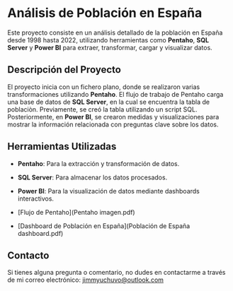 # Análisis de Población en España

Este proyecto consiste en un análisis detallado de la población en España desde 1998 hasta 2022, utilizando herramientas como **Pentaho**, **SQL Server** y **Power BI** para extraer, transformar, cargar y visualizar datos.

## Descripción del Proyecto

El proyecto inicia con un fichero plano, donde se realizaron varias transformaciones utilizando **Pentaho**. El flujo de trabajo de Pentaho carga una base de datos de **SQL Server**, en la cual se encuentra la tabla de poblaciòn. Previamente, se creó la tabla utilizando un script SQL. Posteriormente, en **Power BI**, se crearon medidas y visualizaciones para mostrar la información relacionada con preguntas clave sobre los datos.

## Herramientas Utilizadas

- **Pentaho**: Para la extracción y transformación de datos.
- **SQL Server**: Para almacenar los datos procesados.
- **Power BI**: Para la visualización de datos mediante dashboards interactivos.

- [Flujo de Pentaho](Pentaho imagen.pdf)
- [Dashboard de Población en España](Población de España dashboard.pdf)

## Contacto

Si tienes alguna pregunta o comentario, no dudes en contactarme a través de mi correo electrónico: [jimmyuchuvo@outlook.com](mailto:jimmyuchuvo@outlook.com)

